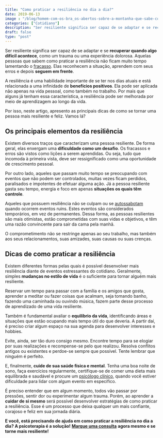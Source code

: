 ```yaml
---
title: "Como praticar a resiliência no dia a dia?"
date: 2019-06-13
image : "/blog/homem-com-os-bra_os-abertos-sobre-a-montanha-que-sabe-como-praticar-a-resili_ncia.jpg"
categories: ["Cotidiano"]
description: "Ser resiliente significa ser capaz de se adaptar e se recuperar quando algo difícil acontece. Quer aprender como fazer isso? Então leia este post!"
draft: false
type: "post"
---
```


Ser resiliente significa ser capaz de se adaptar e se **recuperar quando algo difícil acontece**, como um trauma ou uma experiência dolorosa. Aquelas pessoas que sabem como praticar a resiliência não ficam muito tempo lamentando o [fracasso](/como-superar-o-sentimento-de-fracasso/). Elas reconhecem a situação, aprendem com seus erros e depois **seguem em frente**.

A resiliência é uma habilidade importante de se ter nos dias atuais e está relacionada a uma infinidade de **benefícios positivos**. Ela pode ser aplicada não apenas na vida pessoal, como também no trabalho. Por mais que alguns já tenham essa característica, a resiliência pode ser melhorada por meio de aprendizagem ao longo da vida.

Por isso, neste artigo, apresento as principais dicas de como se tornar uma pessoa mais resiliente e feliz. Vamos lá?

## **Os principais elementos da resiliência**

Existem diversos traços que caracterizam uma pessoa resiliente. De forma geral, elas enxergam uma **dificuldade como um desafio**. Os fracassos e erros são vistos como lições a serem aprendidas. Ou seja, tudo que incomoda à primeira vista, deve ser ressignificado como uma oportunidade de crescimento pessoal.

Por outro lado, aqueles que passam muito tempo se preocupando com eventos que não podem ser controlados, muitas vezes ficam perdidos, paralisados e impotentes de efetuar alguma ação. Já a pessoa resiliente gasta seu tempo, energia e foco em apenas **situações os quais têm controle**.

Aqueles que possuem resiliência não se culpam ou se [autossabotam](/como-evitar-a-autossabotagem/) quando ocorrem eventos ruins. Estes eventos são considerados temporários, em vez de permanentes. Dessa forma, as pessoas resilientes são mais otimistas, estão comprometidas com suas vidas e objetivos, e têm uma razão convincente para sair da cama pela manhã.

O comprometimento não se restringe apenas ao seu trabalho, mas também aos seus relacionamentos, suas amizades, suas causas ou suas crenças.

## **Dicas de como praticar a resiliência**

Existem diferentes formas pelas quais é possível desenvolver mais resiliência diante de eventos estressantes do cotidiano. Geralmente, simples **mudanças no estilo de vida** é o suficiente para tornar alguém mais resiliente.

Reservar um tempo para passar com a família e os amigos que gosta, aprender a meditar ou fazer coisas que acalmam, seja tomando banho, fazendo uma caminhada ou ouvindo música, fazem parte desse processo de aprendizado de uma vida resiliente.

Também é fundamental avaliar o **equilíbrio da vida**, identificando áreas e situações que estão ocupando mais tempo útil do que deveria. A partir daí, é preciso criar algum espaço na sua agenda para desenvolver interesses e hobbies.

Evite, ainda, ser tão duro consigo mesmo. Encontre tempo para se elogiar por suas realizações e recompense-se pelo que realizou. Resolva conflitos antigos ou existentes e perdoe-se sempre que possível. Tente lembrar que ninguém é perfeito.

E, finalmente, **cuide de sua saúde física e mental**. Tenha uma boa noite de sono, faça exercícios regularmente, certifique-se de comer uma dieta mais equilibrada e saudável e procure um [psicólogo clínico](/pra-que-serve-um-psicologo-clinico/), quando você estiver dificuldade para lidar com algum evento em específico.

É preciso entender que em algum momento, todos vão passar por pressões, sentir dor ou experimentar algum trauma. Porém, ao aprender a **cuidar de si mesmo** será possível desenvolver estratégias de como praticar a resiliência. Esse é um processo que deixa qualquer um mais confiante, corajoso e feliz em sua jornada diária.

**E você, está precisando de ajuda em como praticar a resiliência no dia a dia? A psicoterapia é a solução!** [**Marque uma consulta**](/contato/) **agora mesmo e se torne mais resiliente!**